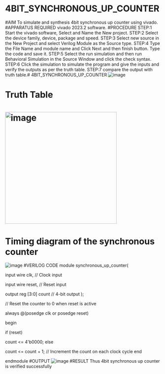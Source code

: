 # 4BIT_SYNCHRONOUS_UP_COUNTER
#AIM
To simulate and synthesis 4bit synchronous up counter using vivado.
#APPARATUS REQUIRED
vivado 2023.2 software.
#PROCEDURE
STEP:1 Start the vivado software, Select and Name the New project. 
STEP:2 Select the device family, device, package and speed.
STEP:3 Select new source in the New Project and select Verilog Module as the Source type.
STEP:4 Type the File Name and module name and Click Next and then finish button. Type the code and save it.
STEP:5 Select the run simulation and then run Behavioral Simulation in the Source Window and click the check syntax.
STEP:6 Click the simulation to simulate the program and give the inputs and verify the outputs as per the truth table.
STEP:7 compare the output with truth table.# 4BIT_SYNCHRONOUS_UP_COUNTER
![image](https://github.com/RESMIRNAIR/4BIT_SYNCHRONOUS_UP_COUNTER/assets/154305926/4d676d34-2f12-420a-9c55-befa279f5ec0)
# Truth Table

# <img width="362" alt="image" src="https://github.com/RESMIRNAIR/4BIT_SYNCHRONOUS_UP_COUNTER/assets/154305926/2be84c5a-099f-4418-8d0b-ace34f734342">
# Timing diagram of the synchronous counter
![image](https://github.com/RESMIRNAIR/4BIT_SYNCHRONOUS_UP_COUNTER/assets/154305926/62c47758-b0a4-4fe0-842f-5c4245a88ff2)
#VERILOG CODE
module synchronous_up_counter(

input wire clk, // Clock input

input wire reset, // Reset input

output reg [3:0] count // 4-bit output );

// Reset the counter to 0 when reset is active

always @(posedge clk or posedge reset)

begin

if (reset)

count <= 4'b0000;
else

count <= count + 1; // Increment the count on each clock cycle
end

endmodule
#OUTPUT
![image](https://github.com/Monss-12/4BIT_SYNCHRONOUS_UP_COUNTER/assets/163823193/50d0c419-f340-45ec-82e9-c053cab78241)
#RESULT
Thus 4bit synchronous up counter is verified successfully

